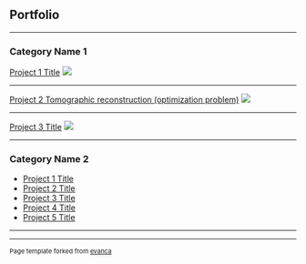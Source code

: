 ## Portfolio

---

### Category Name 1 

[Project 1 Title](/sample_page)
<img src="images/dummy_thumbnail.jpg?raw=true"/>

---
[Project 2 Tomographic reconstruction (optimization problem)](/pdf/SXR_RF.pdf)
<img src="images/SXR_T2R"/>

---
[Project 3 Title](http://example.com/)
<img src="images/dummy_thumbnail.jpg?raw=true"/>

---

### Category Name 2

- [Project 1 Title](http://example.com/)
- [Project 2 Title](http://example.com/)
- [Project 3 Title](http://example.com/)
- [Project 4 Title](http://example.com/)
- [Project 5 Title](http://example.com/)

---




---
<p style="font-size:11px">Page template forked from <a href="https://github.com/evanca/quick-portfolio">evanca</a></p>
<!-- Remove above link if you don't want to attibute -->
